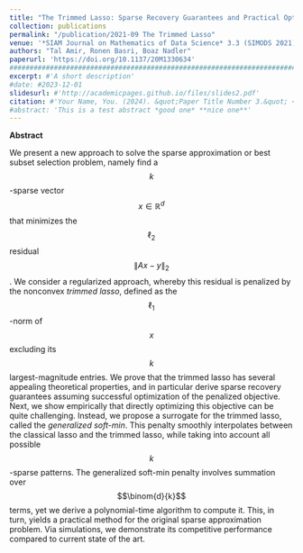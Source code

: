 ```yaml
---
title: "The Trimmed Lasso: Sparse Recovery Guarantees and Practical Optimization by the Generalized Soft-Min Penalty"
collection: publications
permalink: "/publication/2021-09 The Trimmed Lasso"
venue: '*SIAM Journal on Mathematics of Data Science* 3.3 (SIMODS 2021)'
authors: "Tal Amir, Ronen Basri, Boaz Nadler"
paperurl: 'https://doi.org/10.1137/20M1330634'
###########################################################################################
excerpt: #'A short description'
#date: #2023-12-01
slidesurl: #'http://academicpages.github.io/files/slides2.pdf'
citation: #'Your Name, You. (2024). &quot;Paper Title Number 3.&quot; <i>GitHub Journal of Bugs</i>. 1(3).'
#abstract: 'This is a test abstract *good one* **nice one**'
---
```



**Abstract**

We present a new approach to solve the sparse approximation or best subset selection problem, namely find a $$k$$-sparse vector $${x}\in\mathbb{R}^d$$ that minimizes the $$\ell_2$$ residual $$\lVert A{x}-{y} \rVert_2$$. We consider a regularized approach, whereby this residual is penalized by the nonconvex *trimmed lasso*, defined as the $$\ell_1$$-norm of $${x}$$ excluding its $$k$$ largest-magnitude entries. We prove that the trimmed lasso has several appealing theoretical properties, and in particular derive sparse recovery guarantees assuming successful optimization of the penalized objective. Next, we show empirically that directly optimizing this objective can be quite challenging. Instead, we propose a surrogate for the trimmed lasso, called the *generalized soft-min*. This penalty smoothly interpolates between the classical lasso and the trimmed lasso, while taking into account all possible $$k$$-sparse patterns. The generalized soft-min penalty involves summation over $$\binom{d}{k}$$ terms, yet we derive a polynomial-time algorithm to compute it. This, in turn, yields a practical method for the original sparse approximation problem. Via simulations, we demonstrate its competitive performance compared to current state of the art.